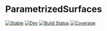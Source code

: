 # ParametrizedSurfaces

[![Stable](https://img.shields.io/badge/docs-stable-blue.svg)](https://jw3126.github.io/ParametrizedSurfaces.jl/stable/)
[![Dev](https://img.shields.io/badge/docs-dev-blue.svg)](https://jw3126.github.io/ParametrizedSurfaces.jl/dev/)
[![Build Status](https://github.com/jw3126/ParametrizedSurfaces.jl/actions/workflows/CI.yml/badge.svg?branch=main)](https://github.com/jw3126/ParametrizedSurfaces.jl/actions/workflows/CI.yml?query=branch%3Amain)
[![Coverage](https://codecov.io/gh/jw3126/ParametrizedSurfaces.jl/branch/main/graph/badge.svg)](https://codecov.io/gh/jw3126/ParametrizedSurfaces.jl)
